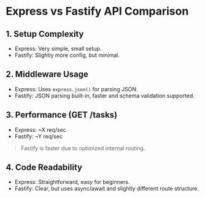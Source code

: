 # Express vs Fastify API Comparison

## 1. Setup Complexity
- Express: Very simple, small setup.
- Fastify: Slightly more config, but minimal.

## 2. Middleware Usage
- Express: Uses `express.json()` for parsing JSON.
- Fastify: JSON parsing built-in, faster and schema validation supported.

## 3. Performance (GET /tasks)
- Express: ~X req/sec
- Fastify: ~Y req/sec
> Fastify is faster due to optimized internal routing.

## 4. Code Readability
- Express: Straightforward, easy for beginners.
- Fastify: Clear, but uses async/await and slightly different route structure.

